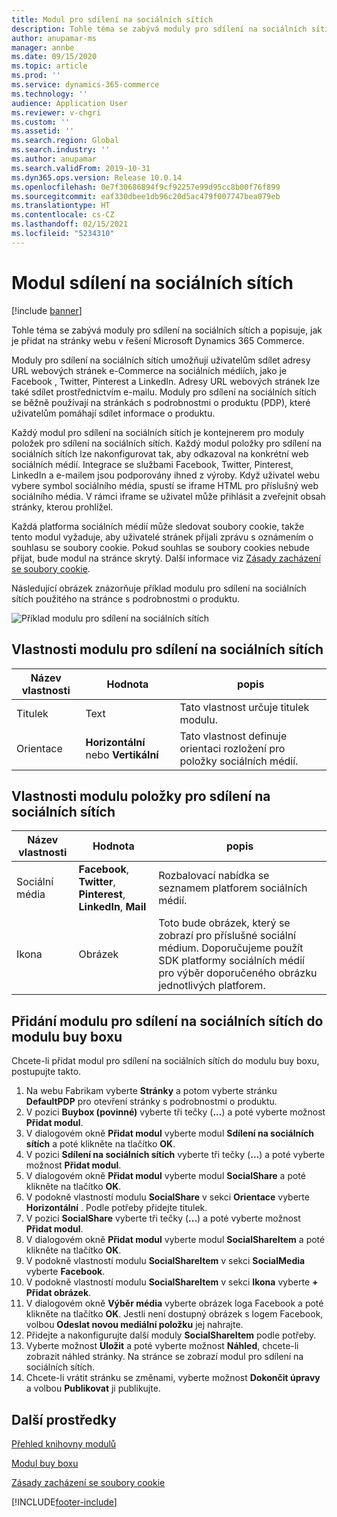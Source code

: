```yaml
---
title: Modul pro sdílení na sociálních sítích
description: Tohle téma se zabývá moduly pro sdílení na sociálních sítích a popisuje, jak je přidat na stránky webu v řešení Microsoft Dynamics 365 Commerce.
author: anupamar-ms
manager: annbe
ms.date: 09/15/2020
ms.topic: article
ms.prod: ''
ms.service: dynamics-365-commerce
ms.technology: ''
audience: Application User
ms.reviewer: v-chgri
ms.custom: ''
ms.assetid: ''
ms.search.region: Global
ms.search.industry: ''
ms.author: anupamar
ms.search.validFrom: 2019-10-31
ms.dyn365.ops.version: Release 10.0.14
ms.openlocfilehash: 0e7f30686894f9cf92257e99d95cc8b00f76f899
ms.sourcegitcommit: eaf330dbee1db96c20d5ac479f007747bea079eb
ms.translationtype: HT
ms.contentlocale: cs-CZ
ms.lasthandoff: 02/15/2021
ms.locfileid: "5234310"
---
```

# <a name="social-share-module"></a>Modul sdílení na sociálních sítích

[!include [banner](includes/banner.md)]

Tohle téma se zabývá moduly pro sdílení na sociálních sítích a popisuje, jak je přidat na stránky webu v řešení Microsoft Dynamics 365 Commerce.

Moduly pro sdílení na sociálních sítích umožňují uživatelům sdílet adresy URL webových stránek e-Commerce na sociálních médiích, jako je Facebook , Twitter, Pinterest a LinkedIn. Adresy URL webových stránek lze také sdílet prostřednictvím e-mailu. Moduly pro sdílení na sociálních sítích se běžně používají na stránkách s podrobnostmi o produktu (PDP), které uživatelům pomáhají sdílet informace o produktu.

Každý modul pro sdílení na sociálních sítích je kontejnerem pro moduly položek pro sdílení na sociálních sítích. Každý modul položky pro sdílení na sociálních sítích lze nakonfigurovat tak, aby odkazoval na konkrétní web sociálních médií. Integrace se službami Facebook, Twitter, Pinterest, LinkedIn a e-mailem jsou podporovány ihned z výroby. Když uživatel webu vybere symbol sociálního média, spustí se iframe HTML pro příslušný web sociálního média. V rámci iframe se uživatel může přihlásit a zveřejnit obsah stránky, kterou prohlížel.

Každá platforma sociálních médií může sledovat soubory cookie, takže tento modul vyžaduje, aby uživatelé stránek přijali zprávu s oznámením o souhlasu se soubory cookie. Pokud souhlas se soubory cookies nebude přijat, bude modul na stránce skrytý. Další informace viz [Zásady zacházení se soubory cookie](cookie-compliance.md).

Následující obrázek znázorňuje příklad modulu pro sdílení na sociálních sítích použitého na stránce s podrobnostmi o produktu.

![Příklad modulu pro sdílení na sociálních sítích](./media/ecommerce-socialshare.png)

## <a name="social-share-module-properties"></a>Vlastnosti modulu pro sdílení na sociálních sítích

| Název vlastnosti             | Hodnota                 | popis |
|---------------------------|-----------------------|-------------|
| Titulek                  | Text | Tato vlastnost určuje titulek modulu. |
| Orientace | **Horizontální** nebo **Vertikální**  | Tato vlastnost definuje orientaci rozložení pro položky sociálních médií. |

## <a name="social-share-item-module-properties"></a>Vlastnosti modulu položky pro sdílení na sociálních sítích
| Název vlastnosti             | Hodnota                 | popis |
|---------------------------|-----------------------|-------------|
| Sociální média              | **Facebook**, **Twitter**, **Pinterest**, **LinkedIn**, **Mail** | Rozbalovací nabídka se seznamem platforem sociálních médií. |
| Ikona |Obrázek    | Toto bude obrázek, který se zobrazí pro příslušné sociální médium. Doporučujeme použít SDK platformy sociálních médií pro výběr doporučeného obrázku jednotlivých platforem. |

## <a name="add-a-social-share-module-to-a-buy-box-module"></a>Přidání modulu pro sdílení na sociálních sítích do modulu buy boxu

Chcete-li přidat modul pro sdílení na sociálních sítích do modulu buy boxu, postupujte takto.

1. Na webu Fabrikam vyberte **Stránky** a potom vyberte stránku **DefaultPDP** pro otevření stránky s podrobnostmi o produktu. 
1. V pozici **Buybox (povinné)** vyberte tři tečky (**...**) a poté vyberte možnost **Přidat modul**.
1. V dialogovém okně **Přidat modul** vyberte modul **Sdílení na sociálních sítích** a poté klikněte na tlačítko **OK**.
1. V pozici **Sdílení na sociálních sítích** vyberte tři tečky (**...**) a poté vyberte možnost **Přidat modul**.
1. V dialogovém okně **Přidat modul** vyberte modul **SocialShare** a poté klikněte na tlačítko **OK**.
1. V podokně vlastností modulu **SocialShare** v sekci **Orientace** vyberte **Horizontální** . Podle potřeby přidejte titulek.
1. V pozici **SocialShare** vyberte tři tečky (**...**) a poté vyberte možnost **Přidat modul**.
1. V dialogovém okně **Přidat modul** vyberte modul **SocialShareItem** a poté klikněte na tlačítko **OK**.
1. V podokně vlastností modulu **SocialShareItem** v sekci **SocialMedia** vyberte **Facebook**.
1. V podokně vlastností modulu **SocialShareItem** v sekci **Ikona** vyberte **+ Přidat obrázek**.
1. V dialogovém okně **Výběr média** vyberte obrázek loga Facebook a poté klikněte na tlačítko **OK**. Jestli není dostupný obrázek s logem Facebook, volbou **Odeslat novou mediální položku** jej nahrajte.
1. Přidejte a nakonfigurujte další moduly **SocialShareItem** podle potřeby.
1. Vyberte možnost **Uložit** a poté vyberte možnost **Náhled**, chcete-li zobrazit náhled stránky. Na stránce se zobrazí modul pro sdílení na sociálních sítích.
1. Chcete-li vrátit stránku se změnami, vyberte možnost **Dokončit úpravy** a volbou **Publikovat** ji publikujte.

## <a name="additional-resources"></a>Další prostředky

[Přehled knihovny modulů](starter-kit-overview.md)

[Modul buy boxu](add-buy-box.md)

[Zásady zacházení se soubory cookie](cookie-compliance.md)


[!INCLUDE[footer-include](../includes/footer-banner.md)]